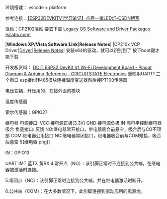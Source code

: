 环境搭建：
vscode + platform

参考连接：[【ESP32DEVKITV1学习笔记】点亮一盏LED灯-CSDN博客](https://blog.csdn.net/weixin_44415862/article/details/122369703)

驱动：CP2102驱动 要去下载
[Legacy OS Software and Driver Packages (silabs.com)](https://community.silabs.com/s/article/legacy-os-software-and-driver-packages?language=en_US)

|**Windows XP/Vista Software**|**Link**|**Release Notes**|
|CP210x VCP Driver|[Driver](http://www.silabs.com/documents/public/software/CP210x_VCP_Windows_XP_Vista.zip)|[Release Notes](http://www.silabs.com/documents/public/release-notes/CP210x_VCP_Windows_XP_Vista_Release_Notes.txt)|
安装x64的驱动，就可以识别到了
按下boot键才能下载

开发板资料：
[DOIT ESP32 DevKit V1 Wi-Fi Development Board - Pinout Diagram & Arduino Reference - CIRCUITSTATE Electronics](https://www.circuitstate.com/pinouts/doit-esp32-devkit-v1-wifi-development-board-pinout-diagram-and-reference/)
重映射UART1
三个串口
esp接ttl转485模块连接温度变送器然后接PT100传感器

电压变耦，升压用的，在接外面的模块


温度传感器

霍尔传感器：GPIO27



继电器
电源接口:
VCC:接电源正极(3.3V)
GND:接电源负极
IN:高电平控制继电器吸合
负载接口:
反馈
NO:继电器常开接口，继电器吸合前悬空，吸合后与CO不顶部
COM:继电器公用接口
NC:继电器常闭接口，继电器吸合前与COM短接，吸合后悬空
![[继电器.png]]

IN：GPIO13

UART IMT
蓝TX
黄RX
4.常开点（NO）：该引脚正常时不连接到公共端，在继电器被激活时连接。

5.常闭点（NC）：该引脚正常时连接到公共端，并在继电器激活时断开。

6.公共端（COM）：在大多数情况下，此引脚连接到驱动应用的电源地。